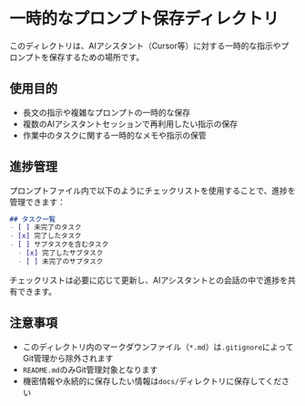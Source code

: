 # 一時的なプロンプト保存ディレクトリ

このディレクトリは、AIアシスタント（Cursor等）に対する一時的な指示やプロンプトを保存するための場所です。

## 使用目的
- 長文の指示や複雑なプロンプトの一時的な保存
- 複数のAIアシスタントセッションで再利用したい指示の保存
- 作業中のタスクに関する一時的なメモや指示の保管

## 進捗管理
プロンプトファイル内で以下のようにチェックリストを使用することで、進捗を管理できます：

```markdown
## タスク一覧
- [ ] 未完了のタスク
- [x] 完了したタスク
- [ ] サブタスクを含むタスク
  - [x] 完了したサブタスク
  - [ ] 未完了のサブタスク
```

チェックリストは必要に応じて更新し、AIアシスタントとの会話の中で進捗を共有できます。

## 注意事項
- このディレクトリ内のマークダウンファイル（`*.md`）は`.gitignore`によってGit管理から除外されます
- `README.md`のみGit管理対象となります
- 機密情報や永続的に保存したい情報は`docs/`ディレクトリに保存してください 